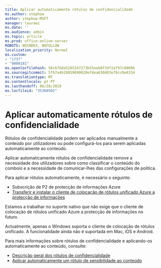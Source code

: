 ```yaml
---
title: Aplicar automaticamente rótulos de confidencialidade
ms.author: stephow
author: stephow-MSFT
manager: laurawi
ms.date: ''
ms.audience: admin
ms.topic: article
ms.prod: office-online-server
ROBOTS: NOINDEX, NOFOLLOW
localization_priority: Normal
ms.custom:
- "1737"
- "9000181"
ms.openlocfilehash: 58c6768a5285247273b55eeb0f3df2a797c88086
ms.sourcegitcommit: 5fb7a4b28859690020efdea630d03e70cc0e6334
ms.translationtype: MT
ms.contentlocale: pt-PT
ms.lasthandoff: 06/28/2019
ms.locfileid: "35360502"
---
```

# <a name="auto-apply-sensitivity-labels"></a>Aplicar automaticamente rótulos de confidencialidade

Rótulos de confidencialidade podem ser aplicados manualmente a conteúdo por utilizadores ou pode configurá-los para serem aplicadas automaticamente ao conteúdo.

Aplicar automaticamente rótulos de confidencialidade remove a necessidade dos utilizadores sobre como classificar o conteúdo do comboio e a necessidade de comunicar-lhes das configurações de política.

Para aplicar rótulos automaticamente, é necessário o seguinte:

- Subscrição de P2 de protecção de informações Azure
- [Transferir e instalar o cliente de colocação de rótulos unificado Azure a protecção de informações](https://docs.microsoft.com/azure/information-protection/rms-client/install-unifiedlabelingclient-app)

Estamos a trabalhar no suporte nativo que não exige que o cliente de colocação de rótulos unificado Azure a protecção de informações no futuro.

Actualmente, apenas o Windows suporta o cliente de colocação de rótulos unificado.  A funcionalidade ainda não é suportada em Mac, iOS e Android.

Para mais informações sobre rótulos de confidencialidade e aplicando-os automaticamente ao conteúdo, consulte:

- [Descrição geral dos rótulos de confidencialidade](https://docs.microsoft.com/office365/securitycompliance/sensitivity-labels)
- [Aplicar automaticamente um rótulo de sensibilidade ao conteúdo](https://docs.microsoft.com/office365/securitycompliance/apply_sensitivity_label_automatically)